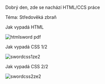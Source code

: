 Dobrý den, zde se nachází HTML/CCS práce

Téma: Středověká zbraň


Jak vypadá HTML

![htmlsword pdf](https://user-images.githubusercontent.com/56151653/72225138-202c0d80-3582-11ea-9698-e01b187f69f8.png)



Jak vypadá CSS 1/2

![swordcss1ze2](https://user-images.githubusercontent.com/56151653/72225262-99783000-3583-11ea-837a-b782d2dbaee6.png)


Jak vypadá CSS 2/2

![swordcss2ze2](https://user-images.githubusercontent.com/56151653/72225240-5ddd6600-3583-11ea-8e8c-9231042bd66b.png)
